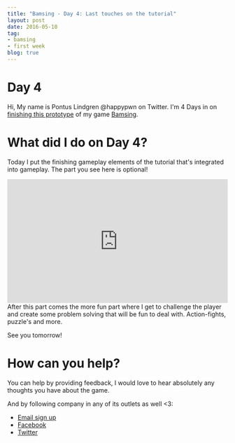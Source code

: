 ```yaml
---
title: "Bamsing - Day 4: Last touches on the tutorial"
layout: post
date: 2016-05-10
tag:
- bamsing
- first week
blog: true
---
```

# Day 4
Hi, My name is Pontus Lindgren @happypwn on Twitter.
I'm 4 Days in on [finishing this prototype](/bamsing-prototype) of my game [Bamsing](http://bamsing.com).


# What did I do on Day 4?
Today I put the finishing gameplay elements of the tutorial that's integrated into gameplay. The part you see here is optional!

<div style='position:relative;padding-bottom:calc(100% / 1.78)'><iframe src='https://gfycat.com/ifr/NeglectedCriminalCottontail' frameborder='0' scrolling='no' width='100%' height='100%' style='position:absolute;top:0;left:0;' allowfullscreen></iframe></div>
After this part comes the more fun part where I get to challenge the player and
create some problem solving that will be fun to deal with. Action-fights, puzzle's and more.

See you tomorrow!

# How can you help?
You can help by providing feedback, I would love to hear absolutely any thoughts you have about the game.

And by following company in any of its outlets as well <3:

 - [Email sign up](http://eepurl.com/b0UUhj)
 - [Facebook](http://Facebook.com/kirikorostudios)
 - [Twitter](http://twitter.com/happypwn)
